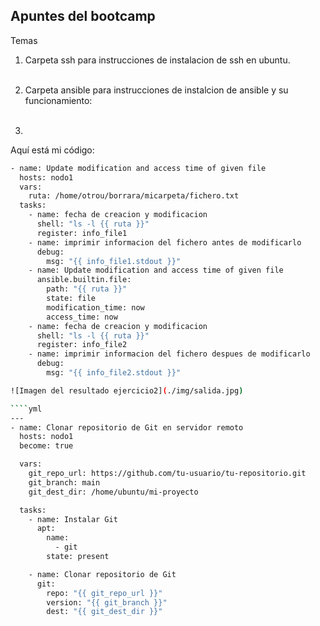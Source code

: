 ## Apuntes del bootcamp

Temas

1. Carpeta ssh para instrucciones de instalacion de ssh en ubuntu.<br><br>

2. Carpeta ansible para instrucciones de instalcion de ansible y su funcionamiento: <br><br>

3. 
Aquí está mi código:

```bash
- name: Update modification and access time of given file
  hosts: nodo1
  vars:
    ruta: /home/otrou/borrara/micarpeta/fichero.txt
  tasks:
    - name: fecha de creacion y modificacion
      shell: "ls -l {{ ruta }}"
      register: info_file1
    - name: imprimir informacion del fichero antes de modificarlo
      debug:
        msg: "{{ info_file1.stdout }}"
    - name: Update modification and access time of given file
      ansible.builtin.file:
        path: "{{ ruta }}"
        state: file
        modification_time: now
        access_time: now
    - name: fecha de creacion y modificacion
      shell: "ls -l {{ ruta }}"
      register: info_file2
    - name: imprimir informacion del fichero despues de modificarlo
      debug:
        msg: "{{ info_file2.stdout }}"

![Imagen del resultado ejercicio2](./img/salida.jpg)

````yml
---
- name: Clonar repositorio de Git en servidor remoto
  hosts: nodo1
  become: true

  vars:
    git_repo_url: https://github.com/tu-usuario/tu-repositorio.git
    git_branch: main
    git_dest_dir: /home/ubuntu/mi-proyecto

  tasks:
    - name: Instalar Git
      apt:
        name:
          - git
        state: present

    - name: Clonar repositorio de Git
      git:
        repo: "{{ git_repo_url }}"
        version: "{{ git_branch }}"
        dest: "{{ git_dest_dir }}"

````
